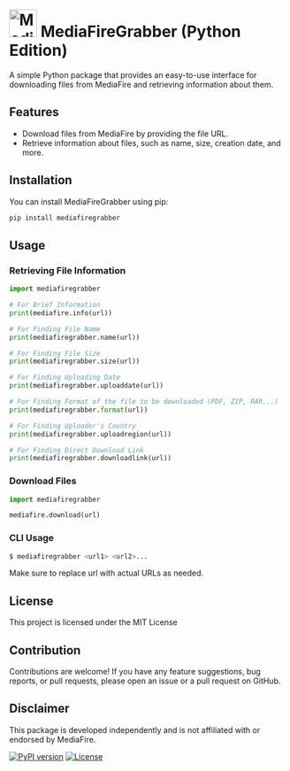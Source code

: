 # <img src="https://seeklogo.com/images/M/mediafire-logo-8057F17F6B-seeklogo.com.png" alt="Mediafire logo" width="50"> MediaFireGrabber (Python Edition)
A simple Python package that provides an easy-to-use interface for downloading files from MediaFire and retrieving information about them.

## Features

- Download files from MediaFire by providing the file URL.
- Retrieve information about files, such as name, size, creation date, and more.

## Installation

You can install MediaFireGrabber using pip:

```bash
pip install mediafiregrabber
```

## Usage

### Retrieving File Information

```python
import mediafiregrabber

# For Brief Information
print(mediafire.info(url))

# For Finding File Name
print(mediafiregrabber.name(url))

# For Finding File Size
print(mediafiregrabber.size(url))

# For Finding Uploading Date
print(mediafiregrabber.uploaddate(url))

# For Finding Format of the file to be downloaded (PDF, ZIP, RAR...)
print(mediafiregrabber.format(url))

# For Finding Uploader's Country
print(mediafiregrabber.uploadregion(url))

# For Finding Direct Download Link
print(mediafiregrabber.downloadlink(url))
```

### Download Files
```python
import mediafiregrabber

mediafire.download(url)
```

### CLI Usage
```bash
$ mediafiregrabber <url1> <url2>...
```

Make sure to replace url with actual URLs as needed.

## License
This project is licensed under the MIT License

## Contribution
Contributions are welcome! If you have any feature suggestions, bug reports, or pull requests, please open an issue or a pull request on GitHub.

## Disclaimer
This package is developed independently and is not affiliated with or endorsed by MediaFire.

[![PyPI version](https://badge.fury.io/py/mediafiregrabber.svg)](https://pypi.org/project/mediafiregrabber/) [![License](https://img.shields.io/badge/License-MIT-blue.svg)](https://opensource.org/licenses/MIT)
